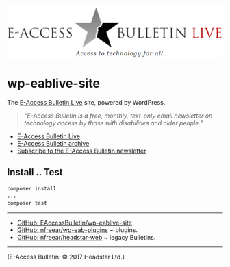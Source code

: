 
[![E-Access Bulletin][eab-img]][eab live]

# wp-eablive-site

The [E-Access Bulletin Live][eab live] site, powered by WordPress.

> "_E-Access Bulletin is a free, monthly, text-only email newsletter on
> technology access by those with disabilities and older people._"

* [E-Access Bulletin Live][eab live]
* [E-Access Bulletin archive][eab]
* [Subscribe to the E-Access Bulletin newsletter][sub]

## Install .. Test

```sh
composer install
...
composer test
```

---

* [GitHub: EAccessBulletin/wp-eablive-site][gh]
* [GitHub: nfreear/wp-eab-plugins][plug] ~ plugins.
* [GitHub: nfreear/headstar-web][hed] ~ legacy Bulletins.

---

(E-Access Bulletin: © 2017 Headstar Ltd.)

<!-- [![E-Access Bulletin][eab-logo-1]][eab] -->

[gh]: https://github.com/EAccessBulletin/wp-eablive-site
[eab-img]: https://raw.githubusercontent.com/EAccessBulletin/wp-eablive-site/master/wp-content/uploads/eablive-1.png
[eab-logo-1]: http://www.headstar.com/images/EAB-logo-small-trans.png
[plug]: https://github.com/nfreear/wp-eab-plugins "WordPress plugins"
[hed]: https://github.com/nfreear/headstar-web "Legacy archive, and Perl code-base."
[sub]: http://headstar.com/eablive/?page_id=80
[EAB]: http://headstar.com/eab/archive.html "E-Access Bulletin archive (EAB)"
[EAB Live]: http://headstar.com/eablive/ "E-Access Bulletin Live (EAB)"

[End]: //.
